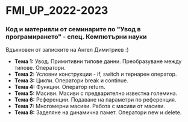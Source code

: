 # FMI_UP_2022-2023
### Код и материяли от семинарите по "Увод в програмирането" - спец. Компютърни науки 
Вдъхновен от записките на Ангел Димитриев :)
 - **Тема  1:**  Увод. Примитивни типове данни. Преобразуване между типове. Оператори.
 - **Тема  2:**  Условни конструкции - if, switch и тернарен оператор.
 - **Тема  3:**  Цикли. Оператори break и continue.
 - **Тема  4:**  Функции. Оператор return.
 - **Тема  5:**  Масиви. Масиви с предварително известна големина.
 - **Тема  6:**  Референции. Подаване на параметри по референция.
 - **Тема  7:**  Многомерни масиви. Работа с масиви от масиви.
 - **Тема  8:**  Заделяне на динамична памет. Оператори new и delete.
